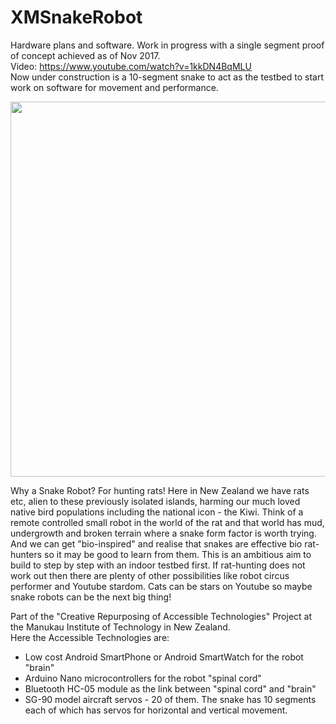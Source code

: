# XMSnakeRobot
Hardware plans and software. Work in progress with a single segment proof of concept achieved as of Nov 2017.  
Video: <a href="https://www.youtube.com/watch?v=1kkDN4BqMLU">https://www.youtube.com/watch?v=1kkDN4BqMLU</a>  
Now under construction is a 10-segment snake to act as the testbed to start work on software for movement and performance.   

<img src="https://github.com/manukautech/XMSnakeRobot/blob/master/Images/Assemble_20171203.JPG" width="600" />  

Why a Snake Robot? For hunting rats! Here in New Zealand we have rats etc, alien to these previously isolated islands, harming our much loved native bird populations including the national icon - the Kiwi. Think of a remote controlled small robot in the world of the rat and that world has mud, undergrowth and broken terrain where a snake form factor is worth trying. And we can get "bio-inspired" and realise that snakes are effective bio rat-hunters so it may be good to learn from them. This is an ambitious aim to build to step by step with an indoor testbed first. If rat-hunting does not work out then there are plenty of other possibilities like robot circus performer and Youtube stardom. Cats can be stars on Youtube so maybe snake robots can be the next big thing!

Part of the "Creative Repurposing of Accessible Technologies" Project at the Manukau Institute of Technology in New Zealand.<br/>
Here the Accessible Technologies are:
- Low cost Android SmartPhone or Android SmartWatch for the robot "brain"
- Arduino Nano microcontrollers for the robot "spinal cord"
- Bluetooth HC-05 module as the link between "spinal cord" and "brain"
- SG-90 model aircraft servos - 20 of them. 
  The snake has 10 segments each of which has servos for horizontal and vertical movement.
  

